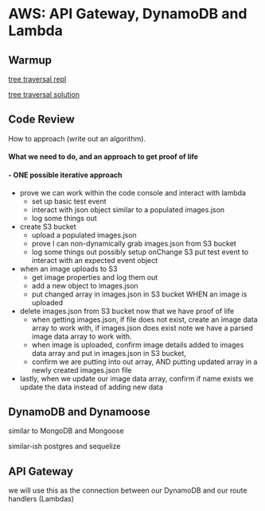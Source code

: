 # AWS: API Gateway, DynamoDB and Lambda

## Warmup

[tree traversal repl](https://replit.com/@rkgallaway/tree-traversal#index.js)

[tree traversal solution](https://replit.com/@rkgallaway/tree-traversal-solution#index.js)

## Code Review

How to approach (write out an algorithm). 

#### What we need to do, and an approach to get proof of life 

#### - ONE possible iterative approach

- prove we can work within the code console and interact with lambda
  - set up basic test event 
  - interact with json object similar to a populated images.json
  - log some things out
- create S3 bucket
  - upload a populated images.json 
  - prove I can non-dynamically grab images.json from S3 bucket
  - log some things out possibly setup onChange S3 put test event to interact with an expected event object
- when an image uploads to S3
  - get image properties and log them out
  - add a new object to images.json 
  - put changed array in images.json in S3 bucket WHEN an image is uploaded
- delete images.json from S3 bucket now that we have proof of life
  - when getting images.json, if file does not exist, create an image data array to work with, if images.json does exist note we have a parsed image data array to work with.
  - when image is uploaded, confirm image details added to images data array and put in images.json in S3 bucket, 
  - confirm we are putting into out array, AND putting updated array in a newly created images.json file
- lastly, when we update our image data array, confirm if name exists we update the data instead of adding new data

## DynamoDB and Dynamoose

similar to MongoDB and Mongoose

similar-ish postgres and sequelize

## API Gateway

we will use this as the connection between our DynamoDB and our route handlers (Lambdas)
